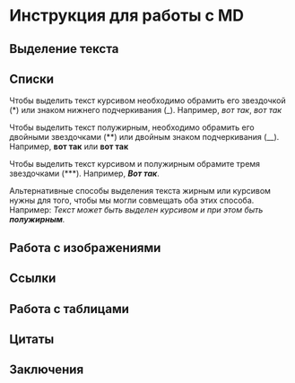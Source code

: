 # Инструкция для работы с MD

## Выделение текста

## Списки

Чтобы выделить текст курсивом необходимо обрамить его звездочкой (*) или знаком нижнего подчеркивания (_). Например, *вот так*, _вот так_

Чтобы выделить текст полужирным, необходимо обрамить его двойными звездочками (**) или двойным знаком подчеркивания (__). 
Например, **вот так** или __вот так__

Чтобы выделить текст курсивом и полужирным обрамите тремя звездочками (***). 
Например, ***Вот так***.

Альтернативные способы выделения текста жирным или курсивом нужны для того, чтобы мы могли совмещать оба этих способа. Например: _Текст может быть выделен курсивом и при этом быть **полужирным**._


## Работа с изображениями

## Ссылки

## Работа с таблицами

## Цитаты

## Заключения
